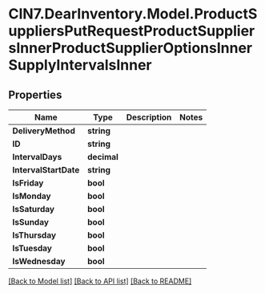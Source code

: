 # CIN7.DearInventory.Model.ProductSuppliersPutRequestProductSuppliersInnerProductSupplierOptionsInnerSupplyIntervalsInner

## Properties

| Name                  | Type        | Description | Notes |
| --------------------- | ----------- | ----------- | ----- |
| **DeliveryMethod**    | **string**  |             |
| **ID**                | **string**  |             |
| **IntervalDays**      | **decimal** |             |
| **IntervalStartDate** | **string**  |             |
| **IsFriday**          | **bool**    |             |
| **IsMonday**          | **bool**    |             |
| **IsSaturday**        | **bool**    |             |
| **IsSunday**          | **bool**    |             |
| **IsThursday**        | **bool**    |             |
| **IsTuesday**         | **bool**    |             |
| **IsWednesday**       | **bool**    |             |

[[Back to Model list]](../README.md#documentation-for-models) [[Back to API list]](../README.md#documentation-for-api-endpoints) [[Back to README]](../README.md)
